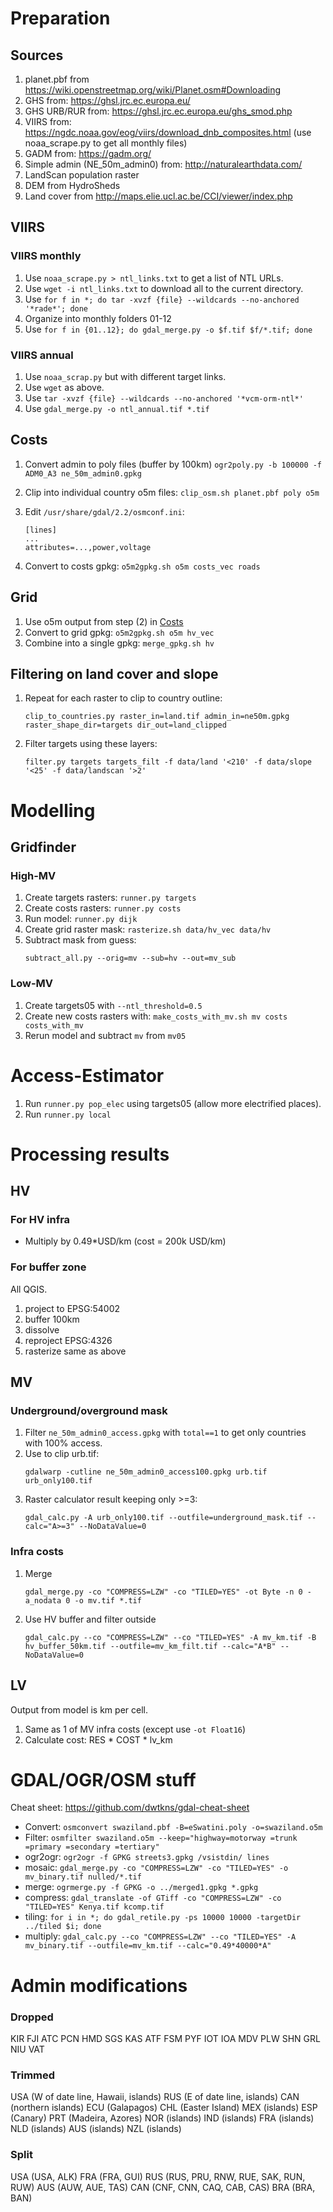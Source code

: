 # Preparation
## Sources
1. planet.pbf from https://wiki.openstreetmap.org/wiki/Planet.osm#Downloading
2. GHS from: https://ghsl.jrc.ec.europa.eu/
3. GHS URB/RUR from: https://ghsl.jrc.ec.europa.eu/ghs_smod.php
4. VIIRS from: https://ngdc.noaa.gov/eog/viirs/download_dnb_composites.html (use noaa_scrape.py to get all monthly files)
5. GADM from: https://gadm.org/
6. Simple admin (NE_50m_admin0) from: http://naturalearthdata.com/
7. LandScan population raster
8. DEM from HydroSheds
9. Land cover from http://maps.elie.ucl.ac.be/CCI/viewer/index.php

## VIIRS
### VIIRS monthly
1. Use `noaa_scrape.py > ntl_links.txt` to get a list of NTL URLs.
2. Use `wget -i ntl_links.txt` to download all to the current directory.
3. Use `for f in *; do tar -xvzf {file} --wildcards --no-anchored '*rade*'; done`
4. Organize into monthly folders 01-12
5. Use `for f in {01..12}; do gdal_merge.py -o $f.tif $f/*.tif; done`

### VIIRS annual
1. Use `noaa_scrap.py` but with different target links.
2. Use `wget` as above.
3. Use `tar -xvzf {file} --wildcards --no-anchored '*vcm-orm-ntl*'`
4. Use `gdal_merge.py -o ntl_annual.tif *.tif`

## Costs
1. Convert admin to poly files (buffer by 100km) `ogr2poly.py -b 100000 -f ADM0_A3 ne_50m_admin0.gpkg`
2. Clip into individual country o5m files: `clip_osm.sh planet.pbf poly o5m`

3. Edit `/usr/share/gdal/2.2/osmconf.ini`:
    ```
    [lines]
    ...
    attributes=...,power,voltage
    ```

3. Convert to costs gpkg: `o5m2gpkg.sh o5m costs_vec roads`

## Grid
1. Use o5m output from step (2) in [Costs](Costs)
2. Convert to grid gpkg: `o5m2gpkg.sh o5m hv_vec`
3. Combine into a single gpkg: `merge_gpkg.sh hv`

## Filtering on land cover and slope
1. Repeat for each raster to clip to country outline:
    ```
    clip_to_countries.py raster_in=land.tif admin_in=ne50m.gpkg raster_shape_dir=targets dir_out=land_clipped
    ```
2. Filter targets using these layers:
    ```
    filter.py targets targets_filt -f data/land '<210' -f data/slope '<25' -f data/landscan '>2'
    ```

# Modelling
## Gridfinder
### High-MV
1. Create targets rasters: `runner.py targets`
2. Create costs rasters: `runner.py costs`
3. Run model: `runner.py dijk`
4. Create grid raster mask: `rasterize.sh data/hv_vec data/hv`
5. Subtract mask from guess:
    ```
    subtract_all.py --orig=mv --sub=hv --out=mv_sub
    ```

### Low-MV
1. Create targets05 with `--ntl_threshold=0.5`
2. Create new costs rasters with: `make_costs_with_mv.sh mv costs costs_with_mv`
3. Rerun model and subtract `mv` from `mv05`

# Access-Estimator
1. Run `runner.py pop_elec` using targets05 (allow more electrified places).
2. Run `runner.py local`

# Processing results
## HV
### For HV infra
- Multiply by 0.49*USD/km (cost = 200k USD/km)

### For buffer zone
All QGIS.
1. project to EPSG:54002
2. buffer 100km
3. dissolve
4. reproject EPSG:4326
5. rasterize same as above

## MV
### Underground/overground mask
1. Filter `ne_50m_admin0_access.gpkg` with `total==1` to get only countries with 100% access.
2. Use to clip urb.tif:
    ```
    gdalwarp -cutline ne_50m_admin0_access100.gpkg urb.tif urb_only100.tif
    ```
3. Raster calculator result keeping only >=3:
    ```
    gdal_calc.py -A urb_only100.tif --outfile=underground_mask.tif --calc="A>=3" --NoDataValue=0
    ```

### Infra costs
1. Merge
    ```
    gdal_merge.py -co "COMPRESS=LZW" -co "TILED=YES" -ot Byte -n 0 -a_nodata 0 -o mv.tif *.tif
    ```

2. Use HV buffer and filter outside
    ```
    gdal_calc.py --co "COMPRESS=LZW" --co "TILED=YES" -A mv_km.tif -B hv_buffer_50km.tif --outfile=mv_km_filt.tif --calc="A*B" --NoDataValue=0
    ```

## LV
Output from model is km per cell.
1. Same as 1 of MV infra costs (except use `-ot Float16`)
2. Calculate cost: RES * COST * lv_km

# GDAL/OGR/OSM stuff
Cheat sheet: https://github.com/dwtkns/gdal-cheat-sheet

- Convert: `osmconvert swaziland.pbf -B=eSwatini.poly -o=swaziland.o5m`
- Filter: `osmfilter swaziland.o5m --keep="highway=motorway =trunk =primary =secondary =tertiary"`
- ogr2ogr: `ogr2ogr -f GPKG streets3.gpkg /vsistdin/ lines`
- mosaic: `gdal_merge.py -co "COMPRESS=LZW" -co "TILED=YES" -o mv_binary.tif nulled/*.tif`
- merge: `ogrmerge.py -f GPKG -o ../merged1.gpkg *.gpkg`
- compress: `gdal_translate -of GTiff -co "COMPRESS=LZW" -co "TILED=YES" Kenya.tif kcomp.tif`
- tiling: `for i in *; do gdal_retile.py -ps 10000 10000 -targetDir ../tiled $i; done`
- multiply: `gdal_calc.py --co "COMPRESS=LZW" --co "TILED=YES" -A mv_binary.tif --outfile=mv_km.tif --calc="0.49*40000*A"`

# Admin modifications
### Dropped
KIR FJI ATC PCN HMD SGS KAS ATF FSM PYF IOT IOA MDV PLW SHN GRL NIU VAT

### Trimmed
USA (W of date line, Hawaii, islands)
RUS (E of date line, islands)
CAN (northern islands)
ECU (Galapagos)
CHL (Easter Island)
MEX (islands)
ESP (Canary)
PRT (Madeira, Azores)
NOR (islands)
IND (islands)
FRA (islands)
NLD (islands)
AUS (islands)
NZL (islands)

### Split
USA (USA, ALK)
FRA (FRA, GUI)
RUS (RUS, PRU, RNW, RUE, SAK, RUN, RUW)
AUS (AUW, AUE, TAS)
CAN (CNF, CNN, CAQ, CAB, CAS)
BRA (BRA, BAN)

